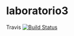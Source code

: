 # laboratorio3

Travis  [![Build Status](https://travis-ci.org/jhonatan1967/laboratorio3.svg?branch=master)](https://travis-ci.org/jhonatan1967/laboratorio3)